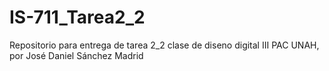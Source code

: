 # IS-711_Tarea2_2
Repositorio para entrega de tarea 2_2 clase de diseno digital III PAC UNAH, por José Daniel Sánchez Madrid
